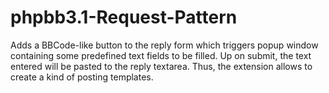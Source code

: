 # phpbb3.1-Request-Pattern
Adds a BBCode-like button to the reply form which triggers popup window containing some predefined text fields to be filled. Up on submit, the text entered will be pasted to the reply textarea. Thus, the extension allows to create a kind of posting templates. 
